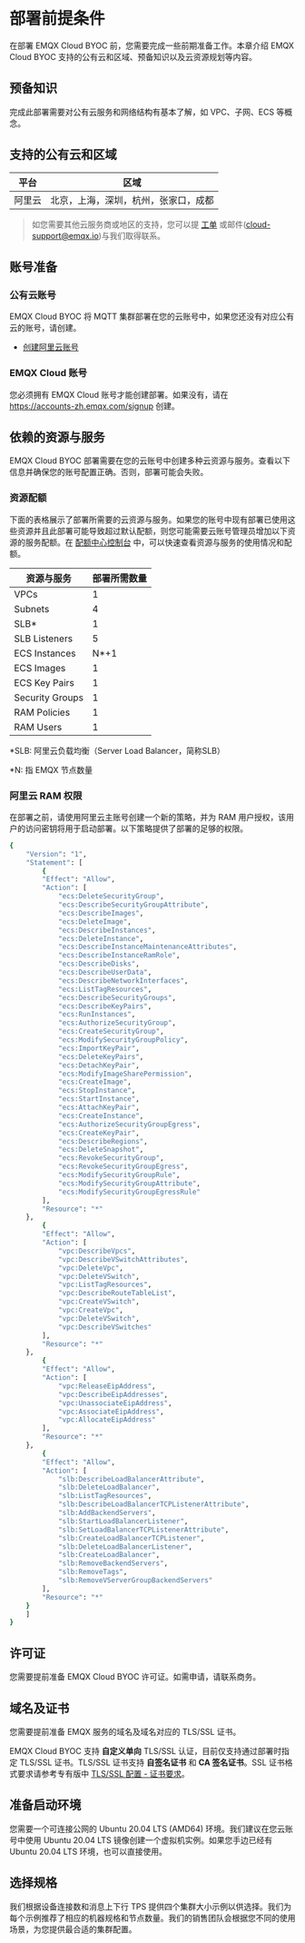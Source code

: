 # 部署前提条件

在部署 EMQX Cloud BYOC 前，您需要完成一些前期准备工作。本章介绍 EMQX Cloud BYOC 支持的公有云和区域、预备知识以及云资源规划等内容。

## 预备知识

完成此部署需要对公有云服务和网络结构有基本了解，如 VPC、子网、ECS 等概念。

## 支持的公有云和区域
| 平台  | 区域                 |
|-----|--------------------|
| 阿里云 | 北京，上海，深圳，杭州，张家口，成都 |

> 如您需要其他云服务商或地区的支持，您可以提 [工单](../feature/tickets.md) 或邮件(cloud-support@emqx.io)与我们取得联系。

## 账号准备

### 公有云账号

EMQX Cloud BYOC 将 MQTT 集群部署在您的云账号中，如果您还没有对应公有云的账号，请创建。
- [创建阿里云账号](https://account.aliyun.com/register/qr_register.htm)

### EMQX Cloud 账号

您必须拥有 EMQX Cloud 账号才能创建部署。如果没有，请在 https://accounts-zh.emqx.com/signup 创建。

## 依赖的资源与服务

EMQX Cloud BYOC 部署需要在您的云账号中创建多种云资源与服务。查看以下信息并确保您的账号配置正确。否则，部署可能会失败。

### 资源配额

下面的表格展示了部署所需要的云资源与服务。如果您的账号中现有部署已使用这些资源并且此部署可能导致超过默认配额，则您可能需要云账号管理员增加以下资源的服务配额。在 [配额中心控制台](https://quotas.console.aliyun.com/products) 中，可以快速查看资源与服务的使用情况和配额。

| 资源与服务           | 部署所需数量 |
|-----------------|--------|
| VPCs            | 1      |
| Subnets         | 4      |
| SLB*            | 1      |
| SLB Listeners   | 5      |
| ECS Instances   | N*+1   |
| ECS Images      | 1      |
| ECS Key Pairs   | 1      |
| Security Groups | 1      |
| RAM Policies    | 1      |
| RAM Users       | 1      |

*SLB: 阿里云负载均衡（Server Load Balancer，简称SLB）

*N: 指 EMQX 节点数量

### 阿里云 RAM 权限

在部署之前，请使用阿里云主账号创建一个新的策略，并为 RAM 用户授权，该用户的访问密钥将用于启动部署。以下策略提供了部署的足够的权限。
```bash
{
    "Version": "1",
    "Statement": [
        {
        "Effect": "Allow",
        "Action": [
            "ecs:DeleteSecurityGroup",
            "ecs:DescribeSecurityGroupAttribute",
            "ecs:DescribeImages",
            "ecs:DeleteImage",
            "ecs:DescribeInstances",
            "ecs:DeleteInstance",
            "ecs:DescribeInstanceMaintenanceAttributes",
            "ecs:DescribeInstanceRamRole",
            "ecs:DescribeDisks",
            "ecs:DescribeUserData",
            "ecs:DescribeNetworkInterfaces",
            "ecs:ListTagResources",
            "ecs:DescribeSecurityGroups",
            "ecs:DescribeKeyPairs",
            "ecs:RunInstances",
            "ecs:AuthorizeSecurityGroup",
            "ecs:CreateSecurityGroup",
            "ecs:ModifySecurityGroupPolicy",
            "ecs:ImportKeyPair",
            "ecs:DeleteKeyPairs",
            "ecs:DetachKeyPair",
            "ecs:ModifyImageSharePermission",
            "ecs:CreateImage",
            "ecs:StopInstance",
            "ecs:StartInstance",
            "ecs:AttachKeyPair",
            "ecs:CreateInstance",
            "ecs:AuthorizeSecurityGroupEgress",
            "ecs:CreateKeyPair",
            "ecs:DescribeRegions",
            "ecs:DeleteSnapshot",
            "ecs:RevokeSecurityGroup",
            "ecs:RevokeSecurityGroupEgress",
            "ecs:ModifySecurityGroupRule",
            "ecs:ModifySecurityGroupAttribute",
            "ecs:ModifySecurityGroupEgressRule"
        ],
        "Resource": "*"
    },
        {
        "Effect": "Allow",
        "Action": [
            "vpc:DescribeVpcs",
            "vpc:DescribeVSwitchAttributes",
            "vpc:DeleteVpc",
            "vpc:DeleteVSwitch",
            "vpc:ListTagResources",
            "vpc:DescribeRouteTableList",
            "vpc:CreateVSwitch",
            "vpc:CreateVpc",
            "vpc:DeleteVSwitch",
            "vpc:DescribeVSwitches"
        ],
        "Resource": "*"
    },
        {
        "Effect": "Allow",
        "Action": [
            "vpc:ReleaseEipAddress",
            "vpc:DescribeEipAddresses",
            "vpc:UnassociateEipAddress",
            "vpc:AssociateEipAddress",
            "vpc:AllocateEipAddress"
        ],
        "Resource": "*"
    },
        {
        "Effect": "Allow",
        "Action": [
            "slb:DescribeLoadBalancerAttribute",
            "slb:DeleteLoadBalancer",
            "slb:ListTagResources",
            "slb:DescribeLoadBalancerTCPListenerAttribute",
            "slb:AddBackendServers",
            "slb:StartLoadBalancerListener",
            "slb:SetLoadBalancerTCPListenerAttribute",
            "slb:CreateLoadBalancerTCPListener",
            "slb:DeleteLoadBalancerListener",
            "slb:CreateLoadBalancer",
            "slb:RemoveBackendServers",
            "slb:RemoveTags",
            "slb:RemoveVServerGroupBackendServers"
        ],
        "Resource": "*"
    }
    ]
}
```

## 许可证

您需要提前准备 EMQX Cloud BYOC 许可证。如需申请，请联系商务。

## 域名及证书

您需要提前准备 EMQX 服务的域名及域名对应的 TLS/SSL 证书。

EMQX Cloud BYOC 支持 **自定义单向** TLS/SSL 认证，目前仅支持通过部署时指定 TLS/SSL 证书。TLS/SSL 证书支持 **自签名证书** 和 **CA 签名证书**。SSL 证书格式要求请参考专有版中 [TLS/SSL 配置 - 证书要求](../deployments/tls_ssl.md#证书要求)。


## 准备启动环境 

您需要一个可连接公网的 Ubuntu 20.04 LTS (AMD64) 环境。我们建议在您云账号中使用 Ubuntu 20.04 LTS 镜像创建一个虚拟机实例。如果您手边已经有 Ubuntu 20.04 LTS 环境，也可以直接使用。

## 选择规格

我们根据设备连接数和消息上下行 TPS 提供四个集群大小示例以供选择。我们为每个示例推荐了相应的机器规格和节点数量。我们的销售团队会根据您不同的使用场景，为您提供最合适的集群配置。